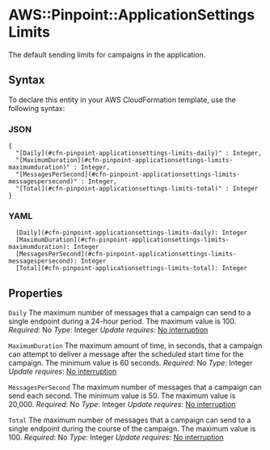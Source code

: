 # AWS::Pinpoint::ApplicationSettings Limits<a name="aws-properties-pinpoint-applicationsettings-limits"></a>

The default sending limits for campaigns in the application\.

## Syntax<a name="aws-properties-pinpoint-applicationsettings-limits-syntax"></a>

To declare this entity in your AWS CloudFormation template, use the following syntax:

### JSON<a name="aws-properties-pinpoint-applicationsettings-limits-syntax.json"></a>

```
{
  "[Daily](#cfn-pinpoint-applicationsettings-limits-daily)" : Integer,
  "[MaximumDuration](#cfn-pinpoint-applicationsettings-limits-maximumduration)" : Integer,
  "[MessagesPerSecond](#cfn-pinpoint-applicationsettings-limits-messagespersecond)" : Integer,
  "[Total](#cfn-pinpoint-applicationsettings-limits-total)" : Integer
}
```

### YAML<a name="aws-properties-pinpoint-applicationsettings-limits-syntax.yaml"></a>

```
  [Daily](#cfn-pinpoint-applicationsettings-limits-daily): Integer
  [MaximumDuration](#cfn-pinpoint-applicationsettings-limits-maximumduration): Integer
  [MessagesPerSecond](#cfn-pinpoint-applicationsettings-limits-messagespersecond): Integer
  [Total](#cfn-pinpoint-applicationsettings-limits-total): Integer
```

## Properties<a name="aws-properties-pinpoint-applicationsettings-limits-properties"></a>

`Daily`  <a name="cfn-pinpoint-applicationsettings-limits-daily"></a>
The maximum number of messages that a campaign can send to a single endpoint during a 24\-hour period\. The maximum value is 100\.
*Required*: No
*Type*: Integer
*Update requires*: [No interruption](https://docs.aws.amazon.com/AWSCloudFormation/latest/UserGuide/using-cfn-updating-stacks-update-behaviors.html#update-no-interrupt)

`MaximumDuration`  <a name="cfn-pinpoint-applicationsettings-limits-maximumduration"></a>
The maximum amount of time, in seconds, that a campaign can attempt to deliver a message after the scheduled start time for the campaign\. The minimum value is 60 seconds\.
*Required*: No
*Type*: Integer
*Update requires*: [No interruption](https://docs.aws.amazon.com/AWSCloudFormation/latest/UserGuide/using-cfn-updating-stacks-update-behaviors.html#update-no-interrupt)

`MessagesPerSecond`  <a name="cfn-pinpoint-applicationsettings-limits-messagespersecond"></a>
The maximum number of messages that a campaign can send each second\. The minimum value is 50\. The maximum value is 20,000\.
*Required*: No
*Type*: Integer
*Update requires*: [No interruption](https://docs.aws.amazon.com/AWSCloudFormation/latest/UserGuide/using-cfn-updating-stacks-update-behaviors.html#update-no-interrupt)

`Total`  <a name="cfn-pinpoint-applicationsettings-limits-total"></a>
The maximum number of messages that a campaign can send to a single endpoint during the course of the campaign\. The maximum value is 100\.
*Required*: No
*Type*: Integer
*Update requires*: [No interruption](https://docs.aws.amazon.com/AWSCloudFormation/latest/UserGuide/using-cfn-updating-stacks-update-behaviors.html#update-no-interrupt)
